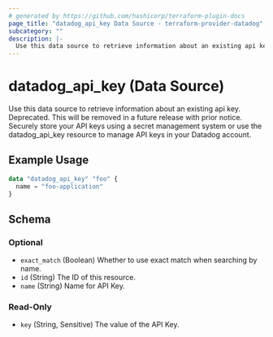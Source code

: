 ```yaml
---
# generated by https://github.com/hashicorp/terraform-plugin-docs
page_title: "datadog_api_key Data Source - terraform-provider-datadog"
subcategory: ""
description: |-
  Use this data source to retrieve information about an existing api key. Deprecated. This will be removed in a future release with prior notice. Securely store your API keys using a secret management system or use the datadog_api_key resource to manage API keys in your Datadog account.
---
```


# datadog_api_key (Data Source)

Use this data source to retrieve information about an existing api key. Deprecated. This will be removed in a future release with prior notice. Securely store your API keys using a secret management system or use the datadog_api_key resource to manage API keys in your Datadog account.

## Example Usage

```terraform
data "datadog_api_key" "foo" {
  name = "foo-application"
}
```

<!-- schema generated by tfplugindocs -->
## Schema

### Optional

- `exact_match` (Boolean) Whether to use exact match when searching by name.
- `id` (String) The ID of this resource.
- `name` (String) Name for API Key.

### Read-Only

- `key` (String, Sensitive) The value of the API Key.
